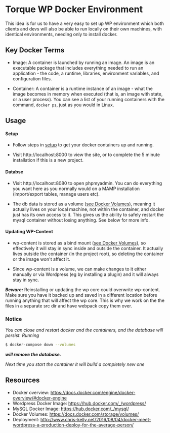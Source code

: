 # Torque WP Docker Environment

This idea is for us to have a very easy to set up WP environment which both clients and devs
will also be able to run locally on their own machines, with identical environments,
needing only to install docker.

## Key Docker Terms

- Image:
  A container is launched by running an image. An image is an executable package that includes everything needed to run an application - the code, a runtime, libraries, environment variables, and configuration files.

- Container:
  A container is a runtime instance of an image - what the image becomes in memory when executed (that is, an image with state, or a user process). You can see a list of your running containers with the command, `docker ps`, just as you would in Linux.

## Usage

#### Setup

- Follow steps in [setup](./setup.md) to get your docker containers up and running.

- Visit http://localhost:8000 to view the site, or to complete the 5 minute installation
  if this is a new project.

#### Databse

- Visit http://localhost:8080 to open phpmyadmin. You can do everything you want here as you normally would on a MAMP installation (import/export tables, manage users etc).

- The db data is stored as a volume ([see Docker Volumes](#resources)), meaning it actually lives on your local machine, not within the container, and docker just has its own access to it.
  This gives us the ability to safely restart the mysql container without losing anything. See below for more info.

#### Updating WP-Content

- wp-content is stored as a bind mount ([see Docker Volumes](#resources)), so effectively it will stay in sync inside and outside the container. It actually lives outside the container (in the project root), so deleting the container or the image won't affect it.

- Since wp-content is a volume, we can make changes to it either manually or via Wordpress (eg by installing a plugin) and it will always stay in sync.

_**Beware:**_ Reinstalling or updating the wp core could overwrite wp-content.
Make sure you have it backed up and saved in a different location before running
anything that will affect the wp core. This is why we work on the the files in a separate src dir and have webpack copy them over.

### Notice

_You can close and restart docker and the containers, and the database will persist.
Running_

```sh
$ docker-compose down --volumes
```

_**will remove the database.**_

_Next time you start the container it will build a completely new one_

## Resources

- Docker overview: https://docs.docker.com/engine/docker-overview/#docker-engine
- Wordpress Docker Image: https://hub.docker.com/_/wordpress/
- MySQL Docker Image: https://hub.docker.com/_/mysql/
- Docker Volumes: https://docs.docker.com/storage/volumes/
- Deployment: http://www.chris-kelly.net/2016/08/04/docker-meet-wordpress-a-production-deploy-for-the-average-person/
